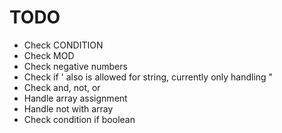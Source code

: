 # TODO
-  Check CONDITION
-  Check MOD
-  Check negative numbers
-  Check if ' also is allowed for string, currently only handling "
-  Check and, not, or
-  Handle array assignment
-  Handle not with array
-  Check condition if boolean
